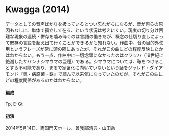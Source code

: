 # Kwagga (2014)

データとしての音声ばかりを扱っているとつい忘れがちになるが、音が何らの原因もなしに、単体で孤立して在る、という状況は考えにくい。現実の切り分け困難な現象の連続・併存を噛み砕くのは言語の働きだが、概念の仕切り直しによって既存の言語を超え出て行くことができるかも知れない。作曲中、音の目的外使用というフレーズが常に頭の隅にあったが、それがこの曲にどの程度反映したかはわからない。もう一点、作曲中に一切念頭になかったのはクワッハ（19世紀に絶滅したサバンナシマウマの亜種）である。シマウマについては、鞍をつけることすら不可能であり、まるで家畜化に向いていないという話をジャレド・ダイアモンド『銃・病原菌・鉄』で読んで以来気になっていたのだが、それがこの曲にどの程度関係があるのかはわからない。

#### 編成
Tp, E-Gt

#### 初演
2014年5月14日、両国門天ホール、曽我部清典・山田岳
